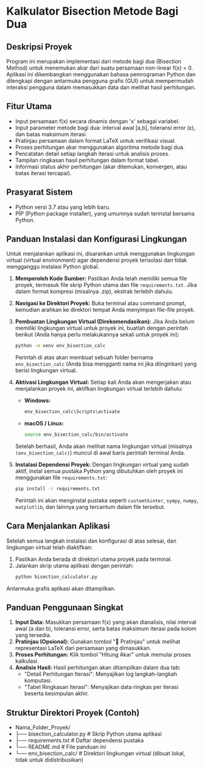 # Kalkulator Bisection Metode Bagi Dua

## Deskripsi Proyek

Program ini merupakan implementasi dari metode bagi dua (Bisection Method) untuk menemukan akar dari suatu persamaan non-linear f(x) = 0. Aplikasi ini dikembangkan menggunakan bahasa pemrograman Python dan dilengkapi dengan antarmuka pengguna grafis (GUI) untuk mempermudah interaksi pengguna dalam memasukkan data dan melihat hasil perhitungan.

## Fitur Utama

* Input persamaan f(x) secara dinamis dengan 'x' sebagai variabel.
* Input parameter metode bagi dua: interval awal [a,b], toleransi error (ε), dan batas maksimum iterasi.
* Pratinjau persamaan dalam format LaTeX untuk verifikasi visual.
* Proses perhitungan akar menggunakan algoritma metode bagi dua.
* Pencatatan detail setiap langkah iterasi untuk analisis proses.
* Tampilan ringkasan hasil perhitungan dalam format tabel.
* Informasi status akhir perhitungan (akar ditemukan, konvergen, atau batas iterasi tercapai).

## Prasyarat Sistem

* Python versi 3.7 atau yang lebih baru.
* PIP (Python package installer), yang umumnya sudah terinstal bersama Python.

## Panduan Instalasi dan Konfigurasi Lingkungan

Untuk menjalankan aplikasi ini, disarankan untuk menggunakan lingkungan virtual (virtual environment) agar dependensi proyek terisolasi dan tidak mengganggu instalasi Python global.

1.  **Memperoleh Kode Sumber:**
    Pastikan Anda telah memiliki semua file proyek, termasuk file skrip Python utama dan file `requirements.txt`. Jika dalam format kompresi (misalnya .zip), ekstrak terlebih dahulu.

2.  **Navigasi ke Direktori Proyek:**
    Buka terminal atau command prompt, kemudian arahkan ke direktori tempat Anda menyimpan file-file proyek.

3.  **Pembuatan Lingkungan Virtual (Direkomendasikan):**
    Jika Anda belum memiliki lingkungan virtual untuk proyek ini, buatlah dengan perintah berikut (Anda hanya perlu melakukannya sekali untuk proyek ini):
    ```bash
    python -m venv env_bisection_calc
    ```
    Perintah di atas akan membuat sebuah folder bernama `env_bisection_calc` (Anda bisa mengganti nama ini jika diinginkan) yang berisi lingkungan virtual.

4.  **Aktivasi Lingkungan Virtual:**
    Setiap kali Anda akan mengerjakan atau menjalankan proyek ini, aktifkan lingkungan virtual terlebih dahulu:
    * **Windows:**
        ```bash
        env_bisection_calc\Scripts\activate
        ```
    * **macOS / Linux:**
        ```bash
        source env_bisection_calc/bin/activate
        ```
    Setelah berhasil, Anda akan melihat nama lingkungan virtual (misalnya `(env_bisection_calc)`) muncul di awal baris perintah terminal Anda.

5.  **Instalasi Dependensi Proyek:**
    Dengan lingkungan virtual yang sudah aktif, instal semua pustaka Python yang dibutuhkan oleh proyek ini menggunakan file `requirements.txt`:
    ```bash
    pip install -r requirements.txt
    ```
    Perintah ini akan menginstal pustaka seperti `customtkinter`, `sympy`, `numpy`, `matplotlib`, dan lainnya yang tercantum dalam file tersebut.

## Cara Menjalankan Aplikasi

Setelah semua langkah instalasi dan konfigurasi di atas selesai, dan lingkungan virtual telah diaktifkan:

1.  Pastikan Anda berada di direktori utama proyek pada terminal.
2.  Jalankan skrip utama aplikasi dengan perintah:
    ```bash
    python bisection_calculator.py
    ```
Antarmuka grafis aplikasi akan ditampilkan.

## Panduan Penggunaan Singkat

1.  **Input Data:** Masukkan persamaan f(x) yang akan dianalisis, nilai interval awal (a dan b), toleransi error, serta batas maksimum iterasi pada kolom yang tersedia.
2.  **Pratinjau (Opsional):** Gunakan tombol "🔄 Pratinjau" untuk melihat representasi LaTeX dari persamaan yang dimasukkan.
3.  **Proses Perhitungan:** Klik tombol "Hitung Akar" untuk memulai proses kalkulasi.
4.  **Analisis Hasil:** Hasil perhitungan akan ditampilkan dalam dua tab:
    * "Detail Perhitungan Iterasi": Menyajikan log langkah-langkah komputasi.
    * "Tabel Ringkasan Iterasi": Menyajikan data ringkas per iterasi beserta kesimpulan akhir.

## Struktur Direktori Proyek (Contoh)
* Nama_Folder_Proyek/
* ├── bisection_calculator.py       # Skrip Python utama aplikasi
* ├── requirements.txt         # Daftar dependensi pustaka
* └── README.md                # File panduan ini
* └── env_bisection_calc/      # Direktori lingkungan virtual (dibuat lokal, tidak untuk didistribusikan)
